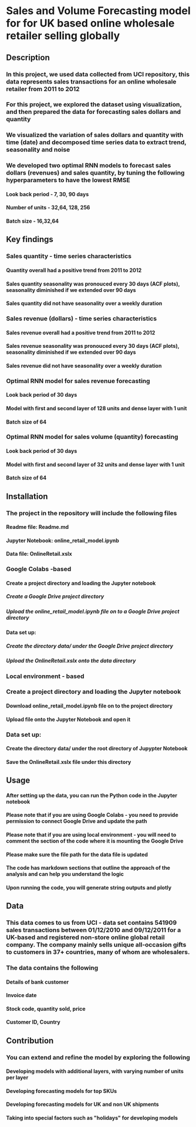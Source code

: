 # Sales and Volume Forecasting model for for UK based online wholesale retailer selling globally
## Description
### In this project, we used data collected from UCI repository, this data represents sales transactions for an online wholesale retailer from 2011 to 2012
### For this project, we explored the dataset using visualization, and then prepared the data for forecasting sales dollars and quantity
### We visualized the variation of sales dollars and quantity with time (date) and decomposed time series data to extract trend, seasonality and noise
### We developed two optimal RNN models to forecast sales dollars (revenues) and sales quantity, by tuning the following hyperparameters to have the lowest RMSE
#### Look back period - 7, 30, 90 days
#### Number of units - 32,64, 128, 256
#### Batch size - 16,32,64

## Key findings
### Sales quantity - time series characteristics
#### Quantity overall had a positive trend from 2011 to 2012
#### Sales quantity seasonality was pronouced every 30 days (ACF plots), seasonality diminished if we extended over 90 days
#### Sales quantity did not have seasonality over a weekly duration
### Sales revenue (dollars) - time series characteristics
#### Sales revenue overall had a positive trend from 2011 to 2012
#### Sales revenue seasonality was pronouced every 30 days (ACF plots), seasonality diminished if we extended over 90 days
#### Sales revenue did not have seasonality over a weekly duration
### Optimal RNN model for sales revenue forecasting
#### Look back period of 30 days
#### Model with first and second layer of 128 units and dense layer with 1 unit
#### Batch size of 64
### Optimal RNN model for sales volume (quantity) forecasting
#### Look back period of 30 days
#### Model with first and second layer of 32 units and dense layer with 1 unit
#### Batch size of 64


## Installation 

### The project in the repository will include the following files
#### Readme file: Readme.md
#### Jupyter Notebook: online_retail_model.ipynb
#### Data file: OnlineRetail.xslx

### Google Colabs -based 
#### Create a project directory and loading the Jupyter notebook
##### Create a Google Drive project directory
##### Upload the online_retail_model.ipynb file on to a Google Drive project directory


#### Data set up: 
##### Create the directory data/ under the Google Drive project directory
##### Upload the  OnlineRetail.xslx onto the data directory

### Local environment - based
### Create a project directory and loading the Jupyter notebook
#### Download online_retail_model.ipynb file on to the project directory
#### Upload file onto the Jupyter Notebook and open it

### Data set up: 
#### Create the directory data/ under the root directory of Jupypter Notebook
#### Save the OnlineRetail.xslx file under this directory

## Usage
#### After setting up the data, you can run the Python code in the Jupyter notebook 
#### Please note that if you are using Google Colabs - you need to provide permission to connect Google Drive and update the path
#### Please note that if you are using local environment - you will need to comment the section of the code where it is mounting the Google Drive
#### Please make sure the file path for the data file is updated
#### The code has markdown sections that outline the approach of the analysis and can help you understand the logic
#### Upon running the code, you will generate string outputs and plotly

## Data
### This data comes to us from UCI - data set contains 541909 sales transactions between 01/12/2010 and 09/12/2011 for a UK-based and registered non-store online global retail company. The company mainly sells unique all-occasion gifts to customers in 37+ countries, many of whom are wholesalers.
### The data contains the following
#### Details of bank customer
#### Invoice date
#### Stock code, quantity sold, price
#### Customer ID, Country

## Contribution
### You can extend and refine the model by exploring the following
#### Developing models with additional layers, with varying number of units per layer
#### Developing forecasting models for top SKUs
#### Developing forecasting models for UK and non UK shipments
#### Taking into special factors such as "holidays" for developing models 
 

